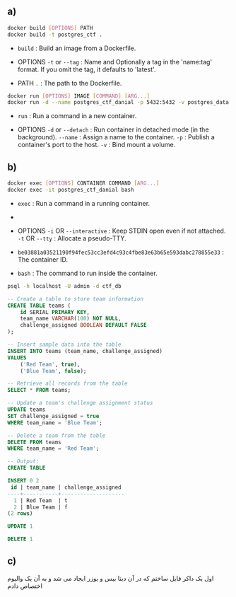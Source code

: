 ## a)

```bash
docker build [OPTIONS] PATH 
docker build -t postgres_ctf .
```

- `build` : Build an image from a Dockerfile.

- OPTIONS
  `-t` or `--tag` : Name and Optionally a tag in the 'name:tag' format. If you omit the tag, it defaults to 'latest'.

- PATH
  `.` : The path to the Dockerfile.

```bash
docker run [OPTIONS] IMAGE [COMMAND] [ARG...]
docker run -d --name postgres_ctf_danial -p 5432:5432 -v postgres_data:/var/lib/postgresql/data postgres_ctf
```

- `run` : Run a command in a new container.

- OPTIONS
  `-d` or `--detach` : Run container in detached mode (in the background).
  `--name` : Assign a name to the container.
  `-p` : Publish a container's port to the host.
  `-v` : Bind mount a volume.

## b)

```bash
docker exec [OPTIONS] CONTAINER COMMAND [ARG...]
docker exec -it postgres_ctf_danial bash
```

- `exec` : Run a command in a running container.
-
- OPTIONS
  `-i` OR `--interactive` : Keep STDIN open even if not attached.
  `-t` OR `--tty` : Allocate a pseudo-TTY.

- `be03881a03521190f94fec53cc3efd4c93c4fbe83e63b65e593dabc278855e33` : The container ID.
- `bash` : The command to run inside the container.

```bash
psql -h localhost -U admin -d ctf_db
```

```sql
-- Create a table to store team information
CREATE TABLE teams (
    id SERIAL PRIMARY KEY,
    team_name VARCHAR(100) NOT NULL,
    challenge_assigned BOOLEAN DEFAULT FALSE
);

-- Insert sample data into the table
INSERT INTO teams (team_name, challenge_assigned)
VALUES 
    ('Red Team', true),
    ('Blue Team', false);

-- Retrieve all records from the table
SELECT * FROM teams;

-- Update a team's challenge assignment status
UPDATE teams
SET challenge_assigned = true
WHERE team_name = 'Blue Team';

-- Delete a team from the table
DELETE FROM teams
WHERE team_name = 'Red Team';

-- Output:
CREATE TABLE

INSERT 0 2
 id | team_name | challenge_assigned 
----+-----------+--------------------
  1 | Red Team  | t
  2 | Blue Team | f
(2 rows)

UPDATE 1

DELETE 1

```

## c)

اول یک داکر فایل ساختم که در آن دیتا بیس و یوزر ایجاد می شد و به آن یک والیوم اختصاص دادم
